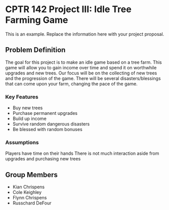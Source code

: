# CPTR 142 Project III: Idle Tree Farming Game

This is an example. Replace the information here with your project proposal.

## Problem Definition

The goal for this project is to make an idle game based on a tree farm.
This game will allow you to gain income over time and spend it on worthwhile upgrades and new trees.
Our focus will be on the collecting of new trees and the progression of the game.
There will be several disasters/blessings that can come upon your farm, changing the pace of the game.

### Key Features

* Buy new trees
* Purchase permanent upgrades
* Build up income
* Survive random dangerous disasters
* Be blessed with random bonuses

### Assumptions

Players have time on their hands
There is not much interaction aside from upgrades and purchasing new trees

## Group Members

* Kian Chrispens
* Cole Keighley
* Flynn Chrispens
* Russchard DeFour
